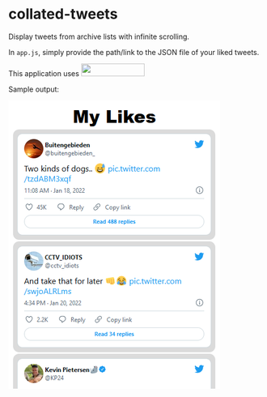 # collated-tweets
Display tweets from archive lists with infinite scrolling.

In `app.js`, simply provide the path/link to the JSON file of your liked tweets.

This application uses [<img src="https://pouchdb.com/static/img/logo.svg"  width="125" height="25">](https://pouchdb.com/)

Sample output:

![output](assets/output.png?raw=true)
